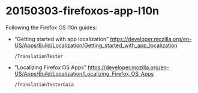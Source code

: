 # 20150303-firefoxos-app-l10n

Following the Firefox OS l10n guides:

- "Getting started with app localization" https://developer.mozilla.org/en-US/Apps/Build/Localization/Getting_started_with_app_localization

    `/TranslationTester`

- "Localizing Firefox OS Apps" https://developer.mozilla.org/en-US/Apps/Build/Localization/Localizing_Firefox_OS_Apps

    `/TranslationTesterGaia`

